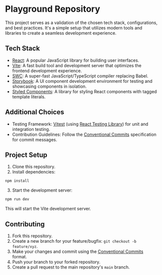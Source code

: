 # Playground Repository

This project serves as a validation of the chosen tech stack, configurations, and best practices. It's a simple setup that utilizes modern tools and libraries to create a seamless development experience.

## Tech Stack

- [React](https://reactjs.org/): A popular JavaScript library for building user interfaces.
- [Vite](https://vitejs.dev/): A fast build tool and development server that optimizes the frontend development experience.
- [SWC](https://swc.rs/): A super-fast JavaScript/TypeScript compiler replacing Babel.
- [Storybook](https://storybook.js.org/): A UI component development environment for testing and showcasing components in isolation.
- [Styled Components](https://styled-components.com/): A library for styling React components with tagged template literals.

## Additional Choices

- Testing Framework: [Vitest](https://vitejs.dev/guide/features.html#testing) (using [React Testing Library](https://testing-library.com/docs/react-testing-library/intro/)) for unit and integration testing.
- Contribution Guidelines: Follow the [Conventional Commits](https://www.conventionalcommits.org/) specification for commit messages.

## Project Setup

1. Clone this repository.
2. Install dependencies:

```bash
npm install
```

3. Start the development server:

```bash
npm run dev
```

This will start the Vite development server.

## Contributing

1. Fork this repository.
2. Create a new branch for your feature/bugfix: `git checkout -b feature/xyz`.
3. Make your changes and commit using the [Conventional Commits](https://www.conventionalcommits.org/) format.
4. Push your branch to your forked repository.
5. Create a pull request to the main repository's `main` branch.

